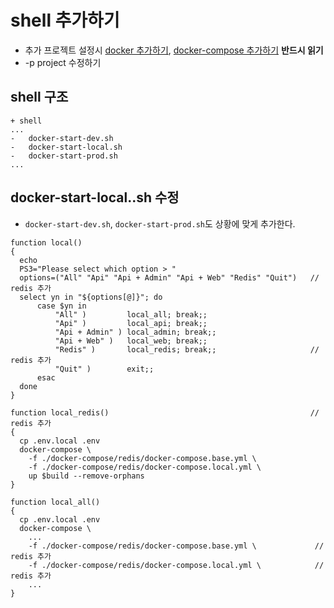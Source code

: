 # shell 추가하기
* 추가 프로젝트 설정시 [docker 추가하기](add_docker.md), [docker-compose 추가하기](add_docker-compose.md) **반드시 읽기**
* -p project 수정하기

## shell 구조
```
+ shell
...
-   docker-start-dev.sh
-   docker-start-local.sh
-   docker-start-prod.sh
...
```

## docker-start-local..sh 수정
* `docker-start-dev.sh`, `docker-start-prod.sh`도 상황에 맞게 추가한다.
```
function local()
{
  echo
  PS3="Please select which option > "
  options=("All" "Api" "Api + Admin" "Api + Web" "Redis" "Quit")   // redis 추가
  select yn in "${options[@]}"; do
      case $yn in
          "All" )         local_all; break;;
          "Api" )         local_api; break;;
          "Api + Admin" ) local_admin; break;;
          "Api + Web" )   local_web; break;;
          "Redis" )       local_redis; break;;                     // redis 추가
          "Quit" )        exit;;
      esac
  done
}
```

```
function local_redis()                                             // redis 추가
{
  cp .env.local .env
  docker-compose \
    -f ./docker-compose/redis/docker-compose.base.yml \
    -f ./docker-compose/redis/docker-compose.local.yml \
    up $build --remove-orphans
}
```

```
function local_all()
{
  cp .env.local .env
  docker-compose \
    ...
    -f ./docker-compose/redis/docker-compose.base.yml \             // redis 추가
    -f ./docker-compose/redis/docker-compose.local.yml \            // redis 추가
    ...
}
```
